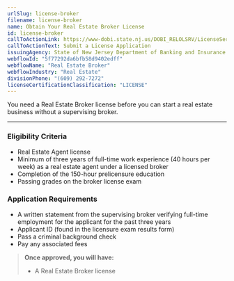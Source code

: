 ```yaml
---
urlSlug: license-broker
filename: license-broker
name: Obtain Your Real Estate Broker License
id: license-broker
callToActionLink: https://www-dobi.state.nj.us/DOBI_RELOLSRV/LicenseServices
callToActionText: Submit a License Application
issuingAgency: State of New Jersey Department of Banking and Insurance Real Estate Commission
webflowId: "5f77292da6bfb58d9402edff"
webflowName: "Real Estate Broker"
webflowIndustry: "Real Estate"
divisionPhone: "(609) 292-7272"
licenseCertificationClassification: "LICENSE"
---
```


You need a Real Estate Broker license before you can start a real estate business without a supervising broker.

---

### Eligibility Criteria

- Real Estate Agent license
- Minimum of three years of full-time work experience (40 hours per week) as a real estate agent under a licensed broker
- Completion of the 150-hour prelicensure education
- Passing grades on the broker license exam

### Application Requirements

- A written statement from the supervising broker verifying full-time employment for the applicant for the past three years
- Applicant ID (found in the licensure exam results form)
- Pass a criminal background check
- Pay any associated fees

> **Once approved, you will have:**
>
> - A Real Estate Broker license
